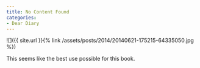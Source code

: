 ```yaml
---
title: No Content Found
categories:
- Dear Diary
---
```


![]({{ site.url }}{% link /assets/posts/2014/20140621-175215-64335050.jpg %})
  



This seems like the best use possible for this book.
